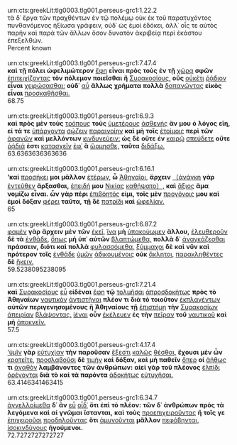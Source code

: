urn:cts:greekLit:tlg0003.tlg001.perseus-grc1:1.22.2<br>
τὰ δ᾽ ἔργα τῶν πραχθέντων ἐν τῷ πολέμῳ οὐκ ἐκ τοῦ παρατυχόντος πυνθανόμενος ἠξίωσα γράφειν, οὐδ᾽ ὡς ἐμοὶ ἐδόκει, ἀλλ᾽ οἷς τε αὐτὸς παρῆν καὶ παρὰ τῶν ἄλλων ὅσον δυνατὸν ἀκριβείᾳ περὶ ἑκάστου ἐπεξελθών.<br>
Percent known<br><br>
urn:cts:greekLit:tlg0003.tlg001.perseus-grc1:7.47.4<br>
**καὶ** **τῇ** **πόλει** **ὠφελιμώτερον** [ἔφη](http://www.perseus.tufts.edu/hopper/morph?l=ἔφη&la=greek#lexicon) **εἶναι** **πρὸς** **τοὺς** **ἐν** **τῇ** [χώρᾳ](http://www.perseus.tufts.edu/hopper/morph?l=χώρᾳ&la=greek#lexicon) **σφῶν** [ἐπιτειχίζοντας](http://www.perseus.tufts.edu/hopper/morph?l=ἐπιτειχίζοντας&la=greek#lexicon) **τὸν** **πόλεμον** **ποιεῖσθαι** **ἢ** [Συρακοσίους,](http://www.perseus.tufts.edu/hopper/morph?l=Συρακοσίους,&la=greek#lexicon) **οὓς** [οὐκέτι](http://www.perseus.tufts.edu/hopper/morph?l=οὐκέτι&la=greek#lexicon) [ῥᾴδιον](http://www.perseus.tufts.edu/hopper/morph?l=ῥᾴδιον&la=greek#lexicon) **εἶναι** [χειρώσασθαι:](http://www.perseus.tufts.edu/hopper/morph?l=χειρώσασθαι:&la=greek#lexicon) **οὐδ᾽** [αὖ](http://www.perseus.tufts.edu/hopper/morph?l=αὖ&la=greek#lexicon) **ἄλλως** **χρήματα** **πολλὰ** [δαπανῶντας](http://www.perseus.tufts.edu/hopper/morph?l=δαπανῶντας&la=greek#lexicon) **εἰκὸς** **εἶναι** [προσκαθῆσθαι.](http://www.perseus.tufts.edu/hopper/morph?l=προσκαθῆσθαι.&la=greek#lexicon)<br>
68.75<br><br>
urn:cts:greekLit:tlg0003.tlg001.perseus-grc1:6.9.3<br>
**καὶ** **πρὸς** **μὲν** **τοὺς** [τρόπους](http://www.perseus.tufts.edu/hopper/morph?l=τρόπους&la=greek#lexicon) **τοὺς** [ὑμετέρους](http://www.perseus.tufts.edu/hopper/morph?l=ὑμετέρους&la=greek#lexicon) [ἀσθενὴς](http://www.perseus.tufts.edu/hopper/morph?l=ἀσθενὴς&la=greek#lexicon) **ἄν** **μου** **ὁ** **λόγος** **εἴη,** **εἰ** **τά** **τε** [ὑπάρχοντα](http://www.perseus.tufts.edu/hopper/morph?l=ὑπάρχοντα&la=greek#lexicon) [σῴζειν](http://www.perseus.tufts.edu/hopper/morph?l=σῴζειν&la=greek#lexicon) [παραινοίην](http://www.perseus.tufts.edu/hopper/morph?l=παραινοίην&la=greek#lexicon) **καὶ** **μὴ** **τοῖς** [ἑτοίμοις](http://www.perseus.tufts.edu/hopper/morph?l=ἑτοίμοις&la=greek#lexicon) **περὶ** **τῶν** [ἀφανῶν](http://www.perseus.tufts.edu/hopper/morph?l=ἀφανῶν&la=greek#lexicon) **καὶ** **μελλόντων** [κινδυνεύειν:](http://www.perseus.tufts.edu/hopper/morph?l=κινδυνεύειν:&la=greek#lexicon) **ὡς** **δὲ** **οὔτε** **ἐν** [καιρῷ](http://www.perseus.tufts.edu/hopper/morph?l=καιρῷ&la=greek#lexicon) [σπεύδετε](http://www.perseus.tufts.edu/hopper/morph?l=σπεύδετε&la=greek#lexicon) **οὔτε** [ῥᾴδιά](http://www.perseus.tufts.edu/hopper/morph?l=ῥᾴδιά&la=greek#lexicon) **ἐστι** [κατασχεῖν](http://www.perseus.tufts.edu/hopper/morph?l=κατασχεῖν&la=greek#lexicon) [ἐφ᾽](http://www.perseus.tufts.edu/hopper/morph?l=ἐφ᾽&la=greek#lexicon) **ἃ** [ὥρμησθε,](http://www.perseus.tufts.edu/hopper/morph?l=ὥρμησθε,&la=greek#lexicon) **ταῦτα** [διδάξω.](http://www.perseus.tufts.edu/hopper/morph?l=διδάξω.&la=greek#lexicon)<br>
63.6363636363636<br><br>
urn:cts:greekLit:tlg0003.tlg001.perseus-grc1:6.16.1<br>
**‘καὶ** [προσήκει](http://www.perseus.tufts.edu/hopper/morph?l=προσήκει&la=greek#lexicon) **μοι** **μᾶλλον** [ἑτέρων,](http://www.perseus.tufts.edu/hopper/morph?l=ἑτέρων,&la=greek#lexicon) **ὦ** [Ἀθηναῖοι,](http://www.perseus.tufts.edu/hopper/morph?l=Ἀθηναῖοι,&la=greek#lexicon) **ἄρχειν** [（ἀνάγκη](http://www.perseus.tufts.edu/hopper/morph?l=（ἀνάγκη&la=greek#lexicon) **γὰρ** [ἐντεῦθεν](http://www.perseus.tufts.edu/hopper/morph?l=ἐντεῦθεν&la=greek#lexicon) **ἄρξασθαι,** [ἐπειδή](http://www.perseus.tufts.edu/hopper/morph?l=ἐπειδή&la=greek#lexicon) **μου** [Νικίας](http://www.perseus.tufts.edu/hopper/morph?l=Νικίας&la=greek#lexicon) [καθήψατο）,](http://www.perseus.tufts.edu/hopper/morph?l=καθήψατο）,&la=greek#lexicon) **καὶ** [ἄξιος](http://www.perseus.tufts.edu/hopper/morph?l=ἄξιος&la=greek#lexicon) **ἅμα** **νομίζω** **εἶναι.** **ὧν** **γὰρ** **πέρι** [ἐπιβόητός](http://www.perseus.tufts.edu/hopper/morph?l=ἐπιβόητός&la=greek#lexicon) **εἰμι,** **τοῖς** **μὲν** [προγόνοις](http://www.perseus.tufts.edu/hopper/morph?l=προγόνοις&la=greek#lexicon) **μου** **καὶ** **ἐμοὶ** **δόξαν** [φέρει](http://www.perseus.tufts.edu/hopper/morph?l=φέρει&la=greek#lexicon) **ταῦτα,** **τῇ** **δὲ** [πατρίδι](http://www.perseus.tufts.edu/hopper/morph?l=πατρίδι&la=greek#lexicon) **καὶ** [ὠφελίαν.](http://www.perseus.tufts.edu/hopper/morph?l=ὠφελίαν.&la=greek#lexicon)<br>
65<br><br>
urn:cts:greekLit:tlg0003.tlg001.perseus-grc1:6.87.2<br>
[φαμὲν](http://www.perseus.tufts.edu/hopper/morph?l=φαμὲν&la=greek#lexicon) **γὰρ** **ἄρχειν** **μὲν** **τῶν** [ἐκεῖ,](http://www.perseus.tufts.edu/hopper/morph?l=ἐκεῖ,&la=greek#lexicon) [ἵνα](http://www.perseus.tufts.edu/hopper/morph?l=ἵνα&la=greek#lexicon) **μὴ** [ὑπακούωμεν](http://www.perseus.tufts.edu/hopper/morph?l=ὑπακούωμεν&la=greek#lexicon) **ἄλλου,** [ἐλευθεροῦν](http://www.perseus.tufts.edu/hopper/morph?l=ἐλευθεροῦν&la=greek#lexicon) **δὲ** **τὰ** [ἐνθάδε,](http://www.perseus.tufts.edu/hopper/morph?l=ἐνθάδε,&la=greek#lexicon) [ὅπως](http://www.perseus.tufts.edu/hopper/morph?l=ὅπως&la=greek#lexicon) **μὴ** **ὑπ᾽** **αὐτῶν** [βλαπτώμεθα,](http://www.perseus.tufts.edu/hopper/morph?l=βλαπτώμεθα,&la=greek#lexicon) **πολλὰ** **δ᾽** [ἀναγκάζεσθαι](http://www.perseus.tufts.edu/hopper/morph?l=ἀναγκάζεσθαι&la=greek#lexicon) **πράσσειν,** **διότι** **καὶ** **πολλὰ** [φυλασσόμεθα,](http://www.perseus.tufts.edu/hopper/morph?l=φυλασσόμεθα,&la=greek#lexicon) [ξύμμαχοι](http://www.perseus.tufts.edu/hopper/morph?l=ξύμμαχοι&la=greek#lexicon) **δὲ** **καὶ** **νῦν** **καὶ** **πρότερον** **τοῖς** [ἐνθάδε](http://www.perseus.tufts.edu/hopper/morph?l=ἐνθάδε&la=greek#lexicon) [ὑμῶν](http://www.perseus.tufts.edu/hopper/morph?l=ὑμῶν&la=greek#lexicon) [ἀδικουμένοις](http://www.perseus.tufts.edu/hopper/morph?l=ἀδικουμένοις&la=greek#lexicon) **οὐκ** [ἄκλητοι,](http://www.perseus.tufts.edu/hopper/morph?l=ἄκλητοι,&la=greek#lexicon) [παρακληθέντες](http://www.perseus.tufts.edu/hopper/morph?l=παρακληθέντες&la=greek#lexicon) **δὲ** [ἥκειν.](http://www.perseus.tufts.edu/hopper/morph?l=ἥκειν.&la=greek#lexicon)<br>
59.5238095238095<br><br>
urn:cts:greekLit:tlg0003.tlg001.perseus-grc1:7.21.4<br>
**καὶ** [Συρακοσίους](http://www.perseus.tufts.edu/hopper/morph?l=Συρακοσίους&la=greek#lexicon) [εὖ](http://www.perseus.tufts.edu/hopper/morph?l=εὖ&la=greek#lexicon) **εἰδέναι** [ἔφη](http://www.perseus.tufts.edu/hopper/morph?l=ἔφη&la=greek#lexicon) **τῷ** [τολμῆσαι](http://www.perseus.tufts.edu/hopper/morph?l=τολμῆσαι&la=greek#lexicon) [ἀπροσδοκήτως](http://www.perseus.tufts.edu/hopper/morph?l=ἀπροσδοκήτως&la=greek#lexicon) **πρὸς** **τὸ** **Ἀθηναίων** [ναυτικὸν](http://www.perseus.tufts.edu/hopper/morph?l=ναυτικὸν&la=greek#lexicon) [ἀντιστῆναι](http://www.perseus.tufts.edu/hopper/morph?l=ἀντιστῆναι&la=greek#lexicon) **πλέον** **τι** **διὰ** **τὸ** **τοιοῦτον** [ἐκπλαγέντων](http://www.perseus.tufts.edu/hopper/morph?l=ἐκπλαγέντων&la=greek#lexicon) **αὐτῶν** **περιγενησομένους** **ἢ** **Ἀθηναίους** **τῇ** [ἐπιστήμῃ](http://www.perseus.tufts.edu/hopper/morph?l=ἐπιστήμῃ&la=greek#lexicon) **τὴν** [Συρακοσίων](http://www.perseus.tufts.edu/hopper/morph?l=Συρακοσίων&la=greek#lexicon) [ἀπειρίαν](http://www.perseus.tufts.edu/hopper/morph?l=ἀπειρίαν&la=greek#lexicon) [βλάψοντας.](http://www.perseus.tufts.edu/hopper/morph?l=βλάψοντας.&la=greek#lexicon) [ἰέναι](http://www.perseus.tufts.edu/hopper/morph?l=ἰέναι&la=greek#lexicon) **οὖν** [ἐκέλευεν](http://www.perseus.tufts.edu/hopper/morph?l=ἐκέλευεν&la=greek#lexicon) **ἐς** **τὴν** [πεῖραν](http://www.perseus.tufts.edu/hopper/morph?l=πεῖραν&la=greek#lexicon) **τοῦ** [ναυτικοῦ](http://www.perseus.tufts.edu/hopper/morph?l=ναυτικοῦ&la=greek#lexicon) **καὶ** **μὴ** [ἀποκνεῖν.](http://www.perseus.tufts.edu/hopper/morph?l=ἀποκνεῖν.&la=greek#lexicon)<br>
57.5<br><br>
urn:cts:greekLit:tlg0003.tlg001.perseus-grc1:4.17.4<br>
[‘ὑμῖν](http://www.perseus.tufts.edu/hopper/morph?l=‘ὑμῖν&la=greek#lexicon) **γὰρ** [εὐτυχίαν](http://www.perseus.tufts.edu/hopper/morph?l=εὐτυχίαν&la=greek#lexicon) **τὴν** **παροῦσαν** [ἔξεστι](http://www.perseus.tufts.edu/hopper/morph?l=ἔξεστι&la=greek#lexicon) [καλῶς](http://www.perseus.tufts.edu/hopper/morph?l=καλῶς&la=greek#lexicon) [θέσθαι,](http://www.perseus.tufts.edu/hopper/morph?l=θέσθαι,&la=greek#lexicon) **ἔχουσι** **μὲν** **ὧν** [κρατεῖτε,](http://www.perseus.tufts.edu/hopper/morph?l=κρατεῖτε,&la=greek#lexicon) [προσλαβοῦσι](http://www.perseus.tufts.edu/hopper/morph?l=προσλαβοῦσι&la=greek#lexicon) **δὲ** [τιμὴν](http://www.perseus.tufts.edu/hopper/morph?l=τιμὴν&la=greek#lexicon) **καὶ** **δόξαν,** **καὶ** **μὴ** **παθεῖν** [ὅπερ](http://www.perseus.tufts.edu/hopper/morph?l=ὅπερ&la=greek#lexicon) **οἱ** [ἀήθως](http://www.perseus.tufts.edu/hopper/morph?l=ἀήθως&la=greek#lexicon) **τι** [ἀγαθὸν](http://www.perseus.tufts.edu/hopper/morph?l=ἀγαθὸν&la=greek#lexicon) **λαμβάνοντες** **τῶν** **ἀνθρώπων:** **αἰεὶ** **γὰρ** **τοῦ** **πλέονος** [ἐλπίδι](http://www.perseus.tufts.edu/hopper/morph?l=ἐλπίδι&la=greek#lexicon) [ὀρέγονται](http://www.perseus.tufts.edu/hopper/morph?l=ὀρέγονται&la=greek#lexicon) **διὰ** **τὸ** **καὶ** **τὰ** **παρόντα** [ἀδοκήτως](http://www.perseus.tufts.edu/hopper/morph?l=ἀδοκήτως&la=greek#lexicon) [εὐτυχῆσαι.](http://www.perseus.tufts.edu/hopper/morph?l=εὐτυχῆσαι.&la=greek#lexicon)<br>
63.4146341463415<br><br>
urn:cts:greekLit:tlg0003.tlg001.perseus-grc1:6.34.7<br>
[ἀγγελλοίμεθα](http://www.perseus.tufts.edu/hopper/morph?l=ἀγγελλοίμεθα&la=greek#lexicon) **δ᾽** **ἂν** [εὖ](http://www.perseus.tufts.edu/hopper/morph?l=εὖ&la=greek#lexicon) [οἶδ᾽](http://www.perseus.tufts.edu/hopper/morph?l=οἶδ᾽&la=greek#lexicon) **ὅτι** **ἐπὶ** **τὸ** **πλέον:** **τῶν** **δ᾽** **ἀνθρώπων** **πρὸς** **τὰ** **λεγόμενα** **καὶ** **αἱ** **γνῶμαι** **ἵστανται,** **καὶ** **τοὺς** [προεπιχειροῦντας](http://www.perseus.tufts.edu/hopper/morph?l=προεπιχειροῦντας&la=greek#lexicon) **ἢ** **τοῖς** **γε** [ἐπιχειροῦσι](http://www.perseus.tufts.edu/hopper/morph?l=ἐπιχειροῦσι&la=greek#lexicon) [προδηλοῦντας](http://www.perseus.tufts.edu/hopper/morph?l=προδηλοῦντας&la=greek#lexicon) **ὅτι** [ἀμυνοῦνται](http://www.perseus.tufts.edu/hopper/morph?l=ἀμυνοῦνται&la=greek#lexicon) **μᾶλλον** [πεφόβηνται,](http://www.perseus.tufts.edu/hopper/morph?l=πεφόβηνται,&la=greek#lexicon) [ἰσοκινδύνους](http://www.perseus.tufts.edu/hopper/morph?l=ἰσοκινδύνους&la=greek#lexicon) **ἡγούμενοι.**<br>
72.7272727272727<br><br>
